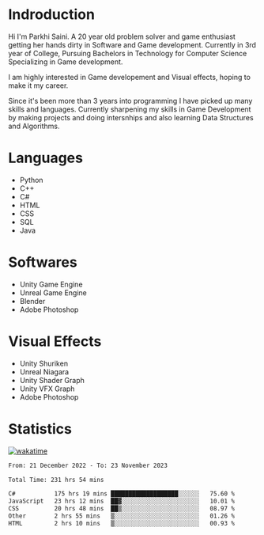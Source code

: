 # Indroduction
Hi I'm Parkhi Saini. A 20 year old problem solver and game enthusiast getting her hands dirty in Software and Game development. Currently in 3rd year of College, Pursuing Bachelors in Technology for Computer Science Specializing in Game development.

I am highly interested in Game developement and Visual effects, hoping to make it my career.

Since it's been more than 3 years into programming I have picked up many skills and languages. Currently sharpening my skills in Game Development by making projects and doing intersnhips and also learning Data Structures and Algorithms.

# Languages

- Python 
- C++
- C#
- HTML 
- CSS
- SQL
- Java

# Softwares

- Unity Game Engine
- Unreal Game Engine
- Blender
- Adobe Photoshop

# Visual Effects

- Unity Shuriken
- Unreal Niagara
- Unity Shader Graph
- Unity VFX Graph
- Adobe Photoshop

# Statistics
[![wakatime](https://wakatime.com/badge/user/659f56cf-9635-4f70-9140-7dbdc934cfec.svg)](https://wakatime.com/@659f56cf-9635-4f70-9140-7dbdc934cfec)
<!--START_SECTION:waka-->

```txt
From: 21 December 2022 - To: 23 November 2023

Total Time: 231 hrs 54 mins

C#           175 hrs 19 mins ███████████████████░░░░░░   75.60 %
JavaScript   23 hrs 12 mins  ██▓░░░░░░░░░░░░░░░░░░░░░░   10.01 %
CSS          20 hrs 48 mins  ██▒░░░░░░░░░░░░░░░░░░░░░░   08.97 %
Other        2 hrs 55 mins   ▒░░░░░░░░░░░░░░░░░░░░░░░░   01.26 %
HTML         2 hrs 10 mins   ▒░░░░░░░░░░░░░░░░░░░░░░░░   00.93 %
```

<!--END_SECTION:waka-->











